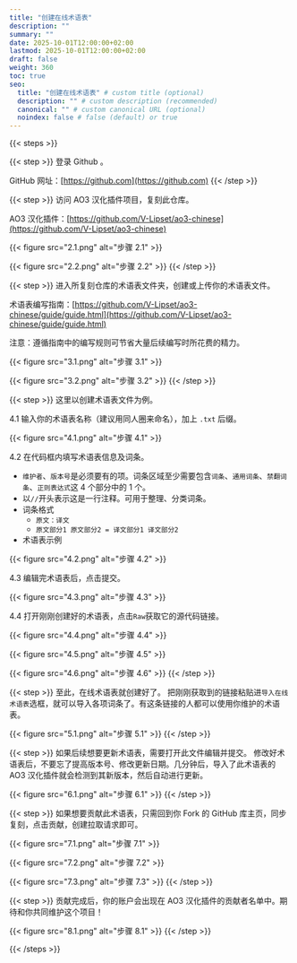 ```yaml
---
title: "创建在线术语表"
description: ""
summary: ""
date: 2025-10-01T12:00:00+02:00
lastmod: 2025-10-01T12:00:00+02:00
draft: false
weight: 360
toc: true
seo:
  title: "创建在线术语表" # custom title (optional)
  description: "" # custom description (recommended)
  canonical: "" # custom canonical URL (optional)
  noindex: false # false (default) or true
---
```


{{< steps >}}

{{< step >}}
登录 Github 。

GitHub 网址：[https://github.com](https://github.com)
{{< /step >}}

{{< step >}}
访问 AO3 汉化插件项目，复刻此仓库。

AO3 汉化插件：[https://github.com/V-Lipset/ao3-chinese](https://github.com/V-Lipset/ao3-chinese)

{{< figure src="2.1.png" alt="步骤 2.1" >}}

{{< figure src="2.2.png" alt="步骤 2.2" >}}
{{< /step >}}

{{< step >}}
进入所复刻仓库的术语表文件夹，创建或上传你的术语表文件。

术语表编写指南：[https://github.com/V-Lipset/ao3-chinese/guide/guide.html](https://github.com/V-Lipset/ao3-chinese/guide/guide.html)

注意：遵循指南中的编写规则可节省大量后续编写时所花费的精力。

{{< figure src="3.1.png" alt="步骤 3.1" >}}

{{< figure src="3.2.png" alt="步骤 3.2" >}}
{{< /step >}}

{{< step >}}
这里以创建术语表文件为例。

4.1 输入你的术语表名称（建议用同人圈来命名），加上 `.txt` 后缀。

{{< figure src="4.1.png" alt="步骤 4.1" >}}

4.2 在代码框内填写术语表信息及词条。

* `维护者`、`版本号`是必须要有的项。词条区域至少需要包含`词条`、`通用词条`、`禁翻词条`、`正则表达式`这 4 个部分中的 1 个。
* 以`//`开头表示这是一行注释。可用于整理、分类词条。
* 词条格式
  * `原文：译文`
  * `原文部分1 原文部分2 = 译文部分1 译文部分2`
* 术语表示例

{{< figure src="4.2.png" alt="步骤 4.2" >}}

4.3 编辑完术语表后，点击提交。

{{< figure src="4.3.png" alt="步骤 4.3" >}}

4.4 打开刚刚创建好的术语表，点击`Raw`获取它的源代码链接。

{{< figure src="4.4.png" alt="步骤 4.4" >}}

{{< figure src="4.5.png" alt="步骤 4.5" >}}

{{< figure src="4.6.png" alt="步骤 4.6" >}}
{{< /step >}}

{{< step >}}
至此，在线术语表就创建好了。
把刚刚获取到的链接粘贴进`导入在线术语表`选框，就可以导入各项词条了。有这条链接的人都可以使用你维护的术语表。

{{< figure src="5.1.png" alt="步骤 5.1" >}}
{{< /step >}}

{{< step >}}
如果后续想要更新术语表，需要打开此文件编辑并提交。
修改好术语表后，不要忘了提高版本号、修改更新日期。几分钟后，导入了此术语表的 AO3 汉化插件就会检测到其新版本，然后自动进行更新。

{{< figure src="6.1.png" alt="步骤 6.1" >}}
{{< /step >}}

{{< step >}}
如果想要贡献此术语表，只需回到你 Fork 的 GitHub 库主页，同步复刻，点击贡献，创建拉取请求即可。

{{< figure src="7.1.png" alt="步骤 7.1" >}}

{{< figure src="7.2.png" alt="步骤 7.2" >}}

{{< figure src="7.3.png" alt="步骤 7.3" >}}
{{< /step >}}

{{< step >}}
贡献完成后，你的账户会出现在 AO3 汉化插件的贡献者名单中。期待和你共同维护这个项目！

{{< figure src="8.1.png" alt="步骤 8.1" >}}
{{< /step >}}

{{< /steps >}}
